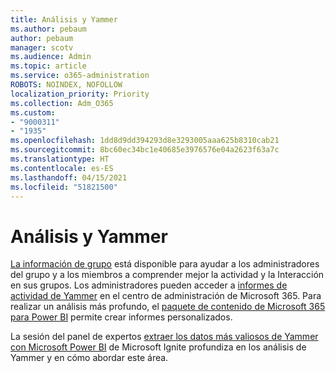 ```yaml
---
title: Análisis y Yammer
ms.author: pebaum
author: pebaum
manager: scotv
ms.audience: Admin
ms.topic: article
ms.service: o365-administration
ROBOTS: NOINDEX, NOFOLLOW
localization_priority: Priority
ms.collection: Adm_O365
ms.custom:
- "9000311"
- "1935"
ms.openlocfilehash: 1dd8d9dd394293d8e3293005aaa625b8310cab21
ms.sourcegitcommit: 8bc60ec34bc1e40685e3976576e04a2623f63a7c
ms.translationtype: HT
ms.contentlocale: es-ES
ms.lasthandoff: 04/15/2021
ms.locfileid: "51821500"
---
```

# <a name="analytics-and-yammer"></a>Análisis y Yammer

[La información de grupo](https://support.office.com/article/view-group-insights-in-yammer-73f9fa6d-d442-4f25-9194-d5317c9328ab) está disponible para ayudar a los administradores del grupo y a los miembros a comprender mejor la actividad y la Interacción en sus grupos. Los administradores pueden acceder a [informes de actividad de Yammer](https://docs.microsoft.com/microsoft-365/admin/activity-reports/yammer-activity-report) en el centro de administración de Microsoft 365. Para realizar un análisis más profundo, el [paquete de contenido de Microsoft 365 para Power BI](https://docs.microsoft.com/microsoft-365/admin/usage-analytics/enable-usage-analytics) permite crear informes personalizados.

La sesión del panel de expertos [extraer los datos más valiosos de Yammer con Microsoft Power BI](https://aka.ms/MiningYammerDataIgnite2017) de Microsoft Ignite profundiza en los análisis de Yammer y en cómo abordar este área.
